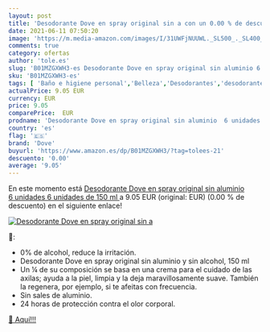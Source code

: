 ```yaml
---
layout: post
title: 'Desodorante Dove en spray original sin a con un 0.00 % de descuento'
date: 2021-06-11 07:50:20
image: 'https://m.media-amazon.com/images/I/31UWFjNUUWL._SL500_._SL400_.jpg'
comments: true
category: ofertas
author: 'tole.es'
slug: 'B01MZGXWH3-es Desodorante Dove en spray original sin aluminio 6 unidades...'
sku: 'B01MZGXWH3-es'
tags: [ 'Baño e higiene personal','Belleza','Desodorantes','desodorante','dove', ]
actualPrice: 9.05 EUR
currency: EUR
price: 9.05
comparePrice:  EUR
prodname: 'Desodorante Dove en spray original sin aluminio  6 unidades  6 unidades de 150 ml '
country: 'es'
flag: '🇪🇸'
brand: 'Dove'
buyurl: 'https://www.amazon.es/dp/B01MZGXWH3/?tag=tolees-21'
descuento: '0.00'
average: '9.05'
---
```


En este momento está [Desodorante Dove en spray original sin aluminio  6 unidades  6 unidades de 150 ml ](https://www.amazon.es/dp/B01MZGXWH3/?tag=tolees-21) a 9.05 EUR (original:  EUR) (0.00 %  de descuento) en el siguiente enlace!

[![Desodorante Dove en spray original sin a](https://m.media-amazon.com/images/I/31UWFjNUUWL._SL500_._SL400_.jpg)](https://www.amazon.es/dp/B01MZGXWH3/?tag=tolees-21)

🔎:

- 0% de alcohol, reduce la irritación.
- Desodorante Dove en spray original sin aluminio y sin alcohol, 150 ml
- Un ¼ de su composición se basa en una crema para el cuidado de las axilas; ayuda a la piel, limpia y la deja maravillosamente suave. También la regenera, por ejemplo, si te afeitas con frecuencia.
- Sin sales de aluminio.
- 24 horas de protección contra el olor corporal.

[🛒 Aquí!!!](https://www.amazon.es/dp/B01MZGXWH3/?tag=tolees-21)
